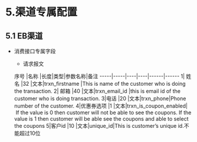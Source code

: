 # 5.渠道专属配置

## 5.1 EB渠道

* 消费接口专属字段
	* 请求报文
	
	 序号 |名称  |长度|类型|参数名称|备注 
 -----|-----|----|----|------|------
  1| 姓名     |32  |文本|trxn_firstname         |This is name of the customer who is doing the transaction. 
  2| 邮箱     |40  |文本|trxn_email_id         |this is email id of the customer who is doing transaction.
  3|电话 |20  |文本|trxn_phone|Phone number of the customer.
  4|优惠券选项 |1  |文本|trxn_is_coupon_enabled| If the value is 0 then customer will not be able to see the coupons. If the value is 1 then customer will be able see the coupons and able to select the coupons
  5|客户id |10  |文本|unique_id|This is customer’s unique id.不能超过10位